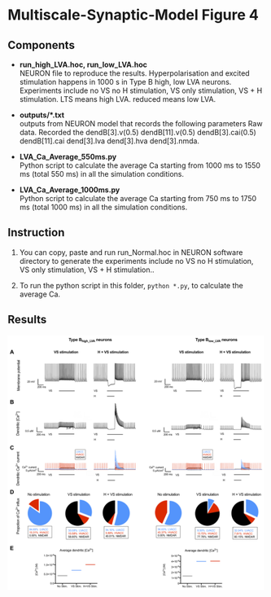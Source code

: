 
# Multiscale-Synaptic-Model Figure 4

## Components


- **run_high_LVA.hoc, run_low_LVA.hoc**<br/>
	NEURON file to reproduce the results. Hyperpolarisation and excited stimulation happens in 1000 s in Type B high, low LVA neurons. Experiments include no VS no H stimulation, VS only stimulation, VS + H stimulation. LTS means high LVA. reduced means low LVA.

- **outputs/\*.txt**<br/>
	outputs from NEURON model that records the following parameters
	Raw data. Recorded the dendB[3].v(0.5)	dendB[11].v(0.5)	dendB[3].cai(0.5)	dendB[11].cai	dend[3].lva	dend[3].hva	dend[3].nmda.

- **LVA_Ca_Average_550ms.py**<br/>
	Python script to calculate the average Ca starting from 1000 ms to 1550 ms (total 550 ms) in all the simulation conditions.

- **LVA_Ca_Average_1000ms.py**<br/>
	Python script to calculate the average Ca starting from 750 ms to 1750 ms (total 1000 ms) in all the simulation conditions.

## Instruction

1. You can copy, paste and run run_Normal.hoc in NEURON software directory to generate the experiments include no VS no H stimulation, VS only stimulation, VS + H stimulation..

2. To run the python script in this folder, ``python *.py``, to calculate the average Ca.

## Results
![alt text](./outputs/Fig-4.png)

